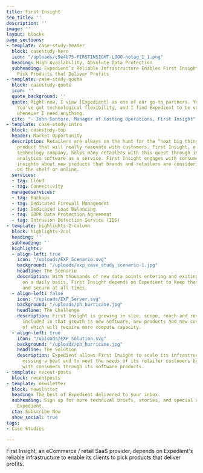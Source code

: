 ```yaml
---
title: First Insight
seo_title: ''
description: ''
image: ''
layout: blocks
page_sections:
- template: case-study-header
  block: casestudy-hero
  icon: "/uploads/c9e4b75-FIRSTINSIGHT-LOGO-notag_1_1.png"
  heading: High Availability, Absolute Data Protection
  subheading: Expedient’s Reliable Infrastructure Enables First Insight to Help Retailers
    Pick Products that Deliver Profits
- template: case-study-quote
  block: casestudy-quote
  icon: ''
  quote_background: ''
  quote: Right now, I view [Expedient] as one of our go-to partners. You're dependable.
    You've got technological flexibility, and I find Expedient to be very responsive
    whenever I need anything.
  cite: "- John Santore, Manager of Hosting Operations, First Insight"
- template: case-study-intro
  block: casestudy-top
  header: Market Opportunity
  description: Retailers are always on the hunt for the “next big thing” or the on-trend
    product that will really resonate with customers. First Insight, a cloud-based
    technology company, helps many retailers with this quest through its predictive
    analytics software as a service. First Insight engages with consumers to glean
    insights about new products that brands and retailers are considering putting
    on the shelf or online.
  services:
  - tag: Cloud
  - tag: Connectivity
  managedservices:
  - tag: Backups
  - tag: Dedicated Firewall Management
  - tag: Dedicated Load Balancing
  - tag: GDPR Data Protection Agreement
  - tag: Intrusion Detection Service (IDS)
- template: highlights-2-column
  block: highlights-2col
  heading: ''
  subheading: ''
  highlights:
  - align-left: true
    icon: "/uploads/EXP_Scenario.svg"
    background: "/uploads/exp_case_study_scenario-1.jpg"
    headline: The Scenario
    description: With thousands of new data points entering and exiting their systems
      on a daily basis, First Insight depends on Expedient to keep that data accessible
      and secure at all times.
  - align-left: false
    icon: "/uploads/EXP_Server.svg"
    background: "/uploads/ph_hurricane.jpg"
    headline: The Challenge
    description: First Insight is growing in size, scope, reach and revenue. Also
      included in that growth is new software, new products and new customers. All
      of which will require more compute capacity.
  - align-left: true
    icon: "/uploads/EXP_Solution.svg"
    background: "/uploads/ph_hurricane.jpg"
    headline: The Solution
    description: Expedient allows First Insight to scale its infrastructure without
      missing a beat and to meet the needs of its retailer customers by connecting
      with consumers through its software products.
- template: recent-posts
  block: recentposts
- template: newsletter
  block: newsletter
  heading: The best of Expedient delivered to your inbox.
  subheading: Sign up for more technical briefs, stories, and special offers from
    Expedient.
  cta: Subscribe Now
  show_social: true
tags:
- Case Studies

---
```

First Insight, an eCommerce / retail SaaS provider, depends on Expedient's reliable infrastructure to enable its clients to pick products that deliver profits.